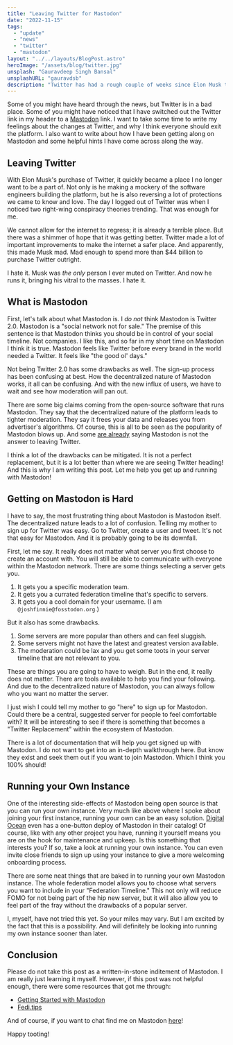 ```yaml
---
title: "Leaving Twitter for Mastodon"
date: "2022-11-15"
tags:
  - "update"
  - "news"
  - "twitter"
  - "mastodon"
layout: "../../layouts/BlogPost.astro"
heroImage: "/assets/blog/twitter.jpg"
unsplash: "Gauravdeep Singh Bansal"
unsplashURL: "gauravdsb"
description: "Twitter has had a rough couple of weeks since Elon Musk took over. I feel like it is time this tweeter flew the coup and found a new place to build a community. This post talks briefly about what Mastodon is and how I set myself up for success."
---
```


Some of you might have heard through the news, but Twitter is in a bad place.
Some of you might have noticed that I have switched out the Twitter link in my header to a [Mastodon](https://joinmastodon.org/) link.
I want to take some time to write my feelings about the changes at Twitter, and why I think everyone should exit the platform.
I also want to write about how I have been getting along on Mastodon and some helpful hints I have come across along the way.

## Leaving Twitter

With Elon Musk's purchase of Twitter, it quickly became a place I no longer want to be a part of.
Not only is he making a mockery of the software engineers building the platform, but he is also reversing a lot of protections we came to know and love.
The day I logged out of Twitter was when I noticed two right-wing conspiracy theories trending.
That was enough for me.

We cannot allow for the internet to regress; it is already a terrible place.
But there was a shimmer of hope that it was getting better.
Twitter made a lot of important improvements to make the internet a safer place.
And apparently, this made Musk mad.
Mad enough to spend more than $44 billion to purchase Twitter outright.

I hate it.
Musk was _the only_ person I ever muted on Twitter.
And now he runs it, bringing his vitral to the masses.
I hate it.

## What is Mastodon

First, let's talk about what Mastodon is.
I _do not_ think Mastodon is Twitter 2.0.
Mastodon is a "social network not for sale."
The premise of this sentence is that Mastodon thinks you should be in control of your social timeline.
Not companies.
I like this, and so far in my short time on Mastodon I think it is true.
Mastodon feels like Twitter before every brand in the world needed a Twitter.
It feels like "the good ol' days."

Not being Twitter 2.0 has some drawbacks as well.
The sign-up process has been confusing at best.
How the decentralized nature of Mastodon works, it all can be confusing.
And with the new influx of users, we have to wait and see how moderation will pan out.

There are some big claims coming from the open-source software that runs Mastodon.
They say that the decentralized nature of the platform leads to tighter moderation.
They say it frees your data and releases you from advertiser's algorithms.
Of course, this is all to be seen as the popularity of Mastodon blows up.
And some [are already](https://lucumr.pocoo.org/2022/11/14/scaling-mastodon/) saying Mastodon is not the answer to leaving Twitter.

I think a lot of the drawbacks can be mitigated.
It is not a perfect replacement, but it is a lot better than where we are seeing Twitter heading!
And this is why I am writing this post.
Let me help you get up and running with Mastodon!

## Getting on Mastodon is Hard

I have to say, the most frustrating thing about Mastodon is Mastodon itself.
The decentralized nature leads to a lot of confusion.
Telling my mother to sign up for Twitter was easy.
Go to Twitter, create a user and tweet.
It's not that easy for Mastodon.
And it is probably going to be its downfall.

First, let me say.
It really does not matter what server you first choose to create an account with.
You will still be able to communicate with everyone within the Mastodon network.
There are some things selecting a server gets you.

1. It gets you a specific moderation team.
2. It gets you a currated federation timeline that's specific to servers.
3. It gets you a cool domain for your username. (I am `@joshfinnie@fosstodon.org`.)

But it also has some drawbacks.

1. Some servers are more popular than others and can feel sluggish.
2. Some servers might not have the latest and greatest version available.
3. The moderation could be lax and you get some toots in your server timeline that are not relevant to you.

These are things you are going to have to weigh.
But in the end, it really does not matter.
There are tools available to help you find your following.
And due to the decentralized nature of Mastodon, you can always follow who you want no matter the server.

I just wish I could tell my mother to go "here" to sign up for Mastodon.
Could there be a central, suggested server for people to feel comfortable with?
It will be interesting to see if there is something that becomes a "Twitter Replacement" within the ecosystem of Mastodon.

There is a lot of documentation that will help you get signed up with Mastodon.
I do not want to get into an in-depth walkthrough here.
But know they exist and seek them out if you want to join Mastodon.
Which I think you 100% should!

## Running your Own Instance

One of the interesting side-effects of Mastodon being open source is that you can run your own instance.
Very much like above where I spoke about joining your first instance, running your own can be an easy solution.
[Digital Ocean](https://docs.digitalocean.com/products/marketplace/catalog/mastodon/) even has a one-button deploy of Mastodon in their catalog!
Of course, like with any other project you have, running it yourself means you are on the hook for maintenance and upkeep.
Is this something that interests you?
If so, take a look at running your own instance.
You can even invite close friends to sign up using your instance to give a more welcoming onboarding process.

There are some neat things that are baked in to running your own Mastodon instance.
The whole federation model allows you to choose what servers you want to include in your "Federation Timeline."
This not only will reduce FOMO for not being part of the hip new server, but it will also allow you to feel part of the fray without the drawbacks of a popular server.

I, myself, have not tried this yet.
So your miles may vary.
But I am excited by the fact that this is a possibility.
And will definitely be looking into running my own instance sooner than later.

## Conclusion

Please do not take this post as a written-in-stone inditement of Mastodon.
I am really just learning it myself.
However, if this post was not helpful enough, there were some resources that got me through:

* [Getting Started with Mastodon](https://kevquirk.com/getting-started-with-mastodon/)
* [Fedi.tips](https://fedi.tips/)

And of course, if you want to chat find me on Mastodon [here](https://fosstodon.org/@joshfinnie)!

Happy tooting!
